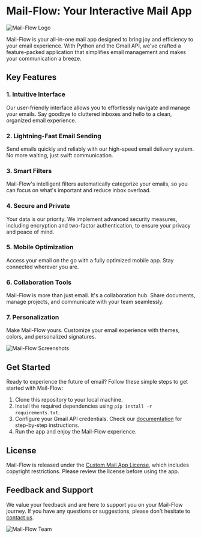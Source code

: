 # Mail-Flow: Your Interactive Mail App

![Mail-Flow Logo](link-to-your-logo.png)

Mail-Flow is your all-in-one mail app designed to bring joy and efficiency to your email experience. With Python and the Gmail API, we've crafted a feature-packed application that simplifies email management and makes your communication a breeze.

## Key Features

### 1. Intuitive Interface

Our user-friendly interface allows you to effortlessly navigate and manage your emails. Say goodbye to cluttered inboxes and hello to a clean, organized email experience.

### 2. Lightning-Fast Email Sending

Send emails quickly and reliably with our high-speed email delivery system. No more waiting, just swift communication.

### 3. Smart Filters

Mail-Flow's intelligent filters automatically categorize your emails, so you can focus on what's important and reduce inbox overload.

### 4. Secure and Private

Your data is our priority. We implement advanced security measures, including encryption and two-factor authentication, to ensure your privacy and peace of mind.

### 5. Mobile Optimization

Access your email on the go with a fully optimized mobile app. Stay connected wherever you are.

### 6. Collaboration Tools

Mail-Flow is more than just email. It's a collaboration hub. Share documents, manage projects, and communicate with your team seamlessly.

### 7. Personalization

Make Mail-Flow yours. Customize your email experience with themes, colors, and personalized signatures.

![Mail-Flow Screenshots](link-to-screenshots.png)

## Get Started

Ready to experience the future of email? Follow these simple steps to get started with Mail-Flow:

1. Clone this repository to your local machine.
2. Install the required dependencies using `pip install -r requirements.txt`.
3. Configure your Gmail API credentials. Check our [documentation](link-to-documentation) for step-by-step instructions.
4. Run the app and enjoy the Mail-Flow experience.

## License

Mail-Flow is released under the [Custom Mail App License](link-to-license), which includes copyright restrictions. Please review the license before using the app.

## Feedback and Support

We value your feedback and are here to support you on your Mail-Flow journey. If you have any questions or suggestions, please don't hesitate to [contact us](link-to-contact).

![Mail-Flow Team](link-to-team-image.png)
